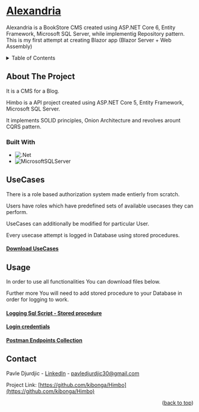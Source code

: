 <!-- PROJECT LOGO -->
<div>
  <h1>
    <a href="https://github.com/kibonga/Alexandria">
      Alexandria
    </a>
  </h1>

  <p>
    Alexandria is a BookStore CMS created using ASP.NET Core 6, Entity Framework, Microsoft SQL Server, while implementig Repository pattern. This is my first attempt at creating Blazor app (Blazor Server + Web Assembly)
  </p>
</div>



<!-- TABLE OF CONTENTS -->
<details>
  <summary>Table of Contents</summary>
  <ol>
    <li>
      <a href="#about-the-project">About The Project</a>
    </li>
    <li><a href="#built-with">Built with</a></li>
    <li><a href="#usecases">UseCases</a></li>
    <li><a href="#usage">Usage</a></li>
    <li><a href="#contact">Contact</a></li>
  </ol>
</details>



<!-- ABOUT THE PROJECT -->
## About The Project
<p>It is a CMS for a Blog.</p>
<p>Himbo is a API project created using ASP.NET Core 5, Entity Framework, Microsoft SQL Server.<p/>
<p>It implements SOLID principles, Onion Architecture and revolves arount CQRS pattern.</p>

### Built With

* ![.Net](https://img.shields.io/badge/.NET-5C2D91?style=for-the-badge&logo=.net&logoColor=white)
* ![MicrosoftSQLServer](https://img.shields.io/badge/Microsoft%20SQL%20Sever-CC2927?style=for-the-badge&logo=microsoft%20sql%20server&logoColor=white)

## UseCases
<p>There is a role based authorization system made entierly from scratch.</p>
<p>Users have roles which have predefined sets of available usecases they can perform.</p>
<p>UseCases can additionally be modified for particular User.</p>
<p>Every usecase attempt is logged in Database using stored procedures.</p>

<h4><a href="https://downgit.github.io/#/home?url=https://github.com/kibonga/Himbo/blob/master/UseCases.xlsx" alt="download_usecases">Download UseCases<a/></h4>
  
## Usage
<p>In order to use all functionalities You can download files below.</p>
<p>Further more You will need to add stored procedure to your Database in order for logging to work.</p>

<h4><a href="https://github.com/kibonga/Himbo/blob/108cc86502c4289df11ab585d833beffe4aa9add/script.sql" target="_blank" alt="link_stored_procedure">Logging Sql Script - Stored procedure</a></h4>

<h4><a href="https://github.com/kibonga/Himbo/blob/108cc86502c4289df11ab585d833beffe4aa9add/LoginCredentials.txt" target="_blank" alt="link_credentials">Login credentials</a></h4>

<h4><a href="https://github.com/kibonga/Himbo/blob/21863e0602319e77637e3525867b70d382818fcb/himbo_postman_endpoints_collection" target="_blank" alt="link_postman_endpoints">Postman Endpoints Collection</a></h4>


<!-- CONTACT -->
## Contact

Pavle Djurdjic - <a href="https://www.linkedin.com/in/pavledjurdjic/" alt="pavledjurdjic_linkedIn">LinkedIn</a> - pavledjurdjic30@gmail.com

Project Link: [https://github.com/kibonga/Himbo](https://github.com/kibonga/Himbo)

<p align="right">(<a href="#top">back to top</a>)</p>
